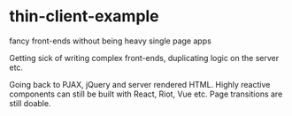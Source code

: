 # thin-client-example
fancy front-ends without being heavy single page apps

Getting sick of writing complex front-ends, duplicating logic on the server etc.

Going back to PJAX, jQuery and server rendered HTML. Highly reactive components can still be built with React, Riot, Vue etc. Page transitions are still doable.
